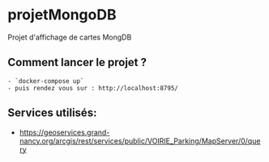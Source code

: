 # projetMongoDB
 Projet d'affichage de cartes MongDB

## Comment lancer le projet ?
    - `docker-compose up` 
    - puis rendez vous sur : http://localhost:8795/

## Services utilisés: 
  - https://geoservices.grand-nancy.org/arcgis/rest/services/public/VOIRIE_Parking/MapServer/0/query